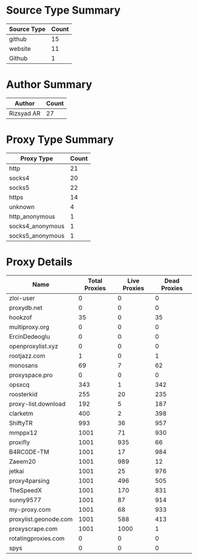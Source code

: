 # Source Type Summary

| Source Type | Count |
|-------------|-------|
| github | 15 |
| website | 11 |
| Github | 1 |


# Author Summary

| Author | Count |
|--------|-------|
| Rizsyad AR | 27 |


# Proxy Type Summary

| Proxy Type | Count |
|------------|-------|
| http | 21 |
| socks4 | 20 |
| socks5 | 22 |
| https | 14 |
| unknown | 4 |
| http_anonymous | 1 |
| socks4_anonymous | 1 |
| socks5_anonymous | 1 |


# Proxy Details

| Name | Total Proxies | Live Proxies | Dead Proxies |
|------|---------------|--------------|---------------|
| zloi-user | 0 | 0 | 0 |
| proxydb.net | 0 | 0 | 0 |
| hookzof | 35 | 0 | 35 |
| multiproxy.org | 0 | 0 | 0 |
| ErcinDedeoglu | 0 | 0 | 0 |
| openproxylist.xyz | 0 | 0 | 0 |
| rootjazz.com | 1 | 0 | 1 |
| monosans | 69 | 7 | 62 |
| proxyspace.pro | 0 | 0 | 0 |
| opsxcq | 343 | 1 | 342 |
| roosterkid | 255 | 20 | 235 |
| proxy-list.download | 192 | 5 | 187 |
| clarketm | 400 | 2 | 398 |
| ShiftyTR | 993 | 36 | 957 |
| mmppx12 | 1001 | 71 | 930 |
| proxifly | 1001 | 935 | 66 |
| B4RC0DE-TM | 1001 | 17 | 984 |
| Zaeem20 | 1001 | 989 | 12 |
| jetkai | 1001 | 25 | 976 |
| proxy4parsing | 1001 | 496 | 505 |
| TheSpeedX | 1001 | 170 | 831 |
| sunny9577 | 1001 | 87 | 914 |
| my-proxy.com | 1001 | 68 | 933 |
| proxylist.geonode.com | 1001 | 588 | 413 |
| proxyscrape.com | 1001 | 1000 | 1 |
| rotatingproxies.com | 0 | 0 | 0 |
| spys | 0 | 0 | 0 |
